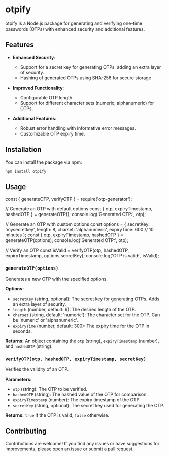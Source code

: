 # otpify

otpify is a Node.js package for generating and verifying one-time passwords (OTPs) with enhanced security and additional features.

## Features

- **Enhanced Security**:
  - Support for a secret key for generating OTPs, adding an extra layer of security.
  - Hashing of generated OTPs using SHA-256 for secure storage

- **Improved Functionality**:
  - Configurable OTP length.
  - Support for different character sets (numeric, alphanumeric) for OTPs.

- **Additional Features**:
  - Robust error handling with informative error messages.
  - Customizable OTP expiry time.

## Installation

You can install the package via npm:
```
npm install otpify
```
## Usage

const { generateOTP, verifyOTP } = require('otp-generator');

// Generate an OTP with default options
const { otp, expiryTimestamp, hashedOTP } = generateOTP();
console.log('Generated OTP:', otp);

// Generate an OTP with custom options
const options = {
  secretKey: 'mysecretkey',
  length: 8,
  charset: 'alphanumeric',
  expiryTime: 600 // 10 minutes
};
const { otp, expiryTimestamp, hashedOTP } = generateOTP(options);
console.log('Generated OTP:', otp);

// Verify an OTP
const isValid = verifyOTP(otp, hashedOTP, expiryTimestamp, options.secretKey);
console.log('OTP is valid:', isValid);

### `generateOTP(options)`

Generates a new OTP with the specified options.

**Options:**

- `secretKey` (string, optional): The secret key for generating OTPs. Adds an extra layer of security.
- `length` (number, default: 6): The desired length of the OTP.
- `charset` (string, default: 'numeric'): The character set for the OTP. Can be 'numeric' or 'alphanumeric'.
- `expiryTime` (number, default: 300): The expiry time for the OTP in seconds.

**Returns:** An object containing the `otp` (string), `expiryTimestamp` (number), and `hashedOTP` (string).

### `verifyOTP(otp, hashedOTP, expiryTimestamp, secretKey)`

Verifies the validity of an OTP.

**Parameters:**

- `otp` (string): The OTP to be verified.
- `hashedOTP` (string): The hashed value of the OTP for comparison.
- `expiryTimestamp` (number): The expiry timestamp of the OTP.
- `secretKey` (string, optional): The secret key used for generating the OTP.

**Returns:** `true` if the OTP is valid, `false` otherwise.

## Contributing

Contributions are welcome! If you find any issues or have suggestions for improvements, please open an issue or submit a pull request.
